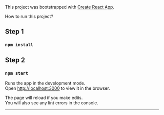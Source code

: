 This project was bootstrapped with [Create React App](https://github.com/facebook/create-react-app).

How to run this project?

## Step 1

### `npm install`

## Step 2

### `npm start`

Runs the app in the development mode.<br>
Open [http://localhost:3000](http://localhost:3000) to view it in the browser.

The page will reload if you make edits.<br>
You will also see any lint errors in the console.

------------------------------------------